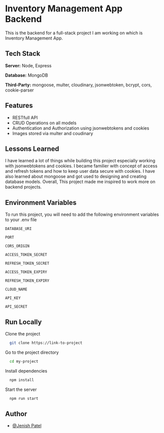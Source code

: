 
# Inventory Management App Backend

This is the backend for a full-stack project I am working on which is Inventory Management App.


## Tech Stack


**Server:** Node, Express

**Database:** MongoDB

**Third-Party:** mongoose, multer, cloudinary, jsonwebtoken, bcrypt, cors, cookie-parser
## Features

- RESTfull API
- CRUD Operations on all models
- Authentication and Authorization using jsonwebtokens and cookies
- Images stored via multer and coudinary


## Lessons Learned

I have learned a lot of things while building this project especially working with jsonwebtokens and cookies. I became familier with concept of access and refresh tokens and how to keep user data secure with cookies. I have also learned about mongoose and got used to designing and creating database models.
Overall, This project made me inspired to work more on backend projects.
## Environment Variables

To run this project, you will need to add the following environment variables to your .env file

`DATABASE_URI`

`PORT`

`CORS_ORIGIN`

`ACCESS_TOKEN_SECRET`

`REFRESH_TOKEN_SECRET`

`ACCESS_TOKEN_EXPIRY`

`REFRESH_TOKEN_EXPIRY`

`CLOUD_NAME`

`API_KEY`

`API_SECRET`
## Run Locally

Clone the project

```bash
  git clone https://link-to-project
```

Go to the project directory

```bash
  cd my-project
```

Install dependencies

```bash
  npm install
```

Start the server

```bash
  npm run start
```


## Author

- [@Jenish Patel](https://github.com/S-jenishPatel)

